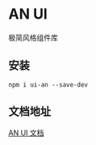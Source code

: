 # AN UI

极简风格组件库

## 安装

`npm i ui-an --save-dev`

## 文档地址

[AN UI 文档](https://bianliuzhu.github.io/an-ui/)
